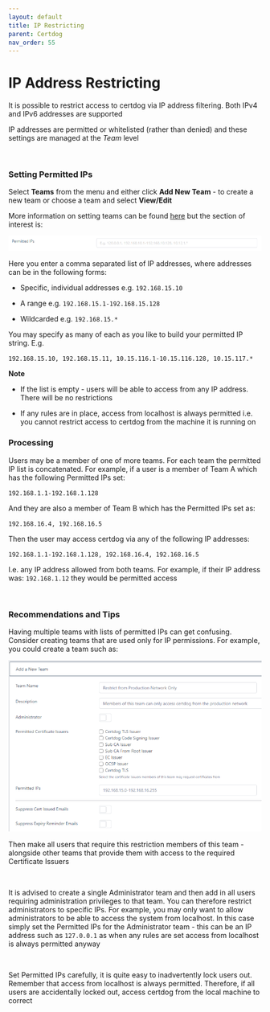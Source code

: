 ```yaml
---
layout: default
title: IP Restricting
parent: Certdog
nav_order: 55
---
```


# IP Address Restricting



It is possible to restrict access to certdog via IP address filtering. Both IPv4 and IPv6 addresses are supported  

IP addresses are permitted or whitelisted (rather than denied) and these settings are managed at the *Team* level  

<br>

### Setting Permitted IPs

Select **Teams** from the menu and either click **Add New  Team** - to create a new team or choose a team and select **View/Edit**  

More information on setting teams can be found [here](teams.html) but the section of interest is:

<img src=".\images\permitted_ips1.png" alt="Permitted IPs" style="zoom:80%;" />

Here you enter a comma separated list of IP addresses, where addresses can be in the following forms:

* Specific, individual addresses e.g. ``192.168.15.10``  

* A range e.g. ``192.168.15.1-192.168.15.128``

* Wildcarded e.g. ``192.168.15.*``

You may specify as many of each as you like to build your permitted IP string. E.g.

```
192.168.15.10, 192.168.15.11, 10.15.116.1-10.15.116.128, 10.15.117.*
```



**Note**

* If the list is empty - users will be able to access from any IP address. There will be no restrictions  

* If any rules are in place, access from localhost is always permitted i.e. you cannot restrict access to certdog from the machine it is running on
  

### Processing

Users may be a member of one of more teams. For each team the permitted IP list is concatenated. For example, if a user is a member of Team A which has the following Permitted IPs set:

```
192.168.1.1-192.168.1.128
```

And they are also a member of Team B which has the Permitted IPs set as:

```
192.168.16.4, 192.168.16.5
```

Then the user may access certdog via any of the following IP addresses:

```
192.168.1.1-192.168.1.128, 192.168.16.4, 192.168.16.5
```

I.e. any IP address allowed from both teams. For example, if their IP address was: ``192.168.1.12`` they would be permitted access

<br>

### Recommendations and Tips

Having multiple teams with lists of permitted IPs can get confusing. Consider creating teams that are used only for IP permissions. For example, you could create a team such as:

<img src=".\images\permitted_ips2.png" alt="Permitted IPs Team" style="zoom:80%;" />

Then make all users that require this restriction members of this team -  alongside other teams that provide them with access to the required Certificate Issuers

<br>

It is advised to create a single Administrator team and then add in all users requiring administration privileges to that team. You can therefore restrict administrators to specific IPs. For example, you may only want to allow administrators to be able to access the system from localhost. In this case simply set the Permitted IPs for the Administrator team - this can be an IP address such as ``127.0.0.1`` as when any rules are set access from localhost is always permitted anyway

<br>

Set Permitted IPs carefully, it is quite easy to inadvertently lock users out. Remember that access from localhost is always permitted. Therefore, if all users are accidentally locked out, access certdog from the local machine to correct
